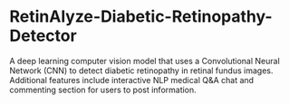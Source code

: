 # RetinAlyze-Diabetic-Retinopathy-Detector
A deep learning computer vision model that uses a Convolutional Neural Network (CNN) to detect diabetic retinopathy in retinal fundus images. Additional features include interactive NLP medical Q&amp;A chat and commenting section for users to post information.

